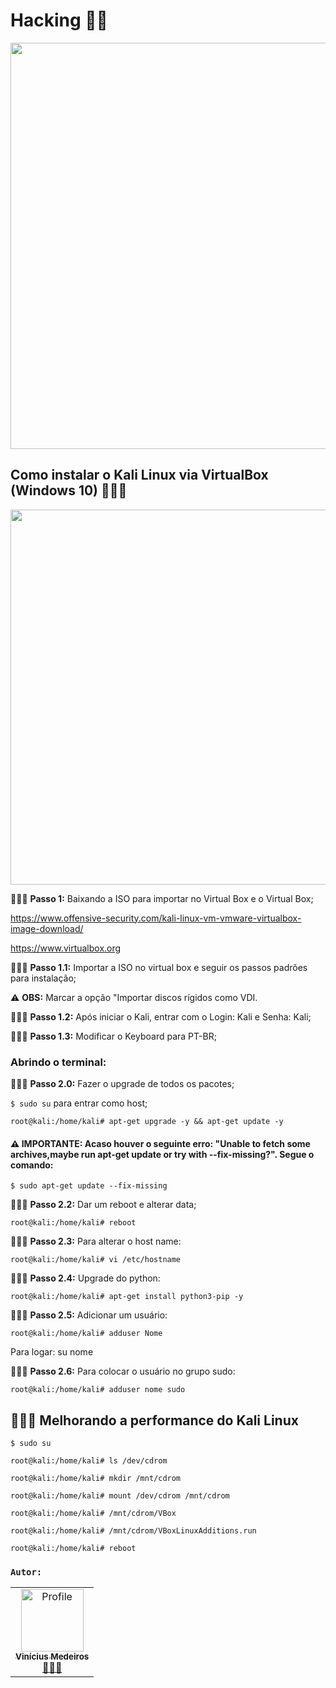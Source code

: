 # Hacking 🕵🏻

<p align="center">
<img src="https://i.imgur.com/A0nvBmC.gif" width="650" align=center>

## Como instalar o Kali Linux via VirtualBox (Windows 10) 👨🏻‍💻

<p align="center">
<a href="https://www.offensive-security.com/kali-linux-vm-vmware-virtualbox-image-download/"> <img src="https://1.bp.blogspot.com/-no-qrgcIIhU/Xd7p_YIr53I/AAAAAAAAZvw/CyvjwmEb0QEfBNIVAdJCdIW3K2Sm7efcgCLcBGAsYHQ/s1600/kali-preview-boot.gif" width="600" align=center> </a>

🕵🏻‍♂️ **Passo 1:** Baixando a ISO para importar no Virtual Box e o Virtual Box;

https://www.offensive-security.com/kali-linux-vm-vmware-virtualbox-image-download/

https://www.virtualbox.org

🕵🏻‍♂️ **Passo 1.1:** Importar a ISO no virtual box e seguir os passos padrões para instalação;

⚠️ **OBS:** Marcar a opção "Importar discos rígidos como VDI.

🕵🏻‍♂️ **Passo 1.2:** Após iniciar o Kali, entrar com o Login: Kali e Senha: Kali;

🕵🏻‍♂️ **Passo 1.3:** Modificar o Keyboard para PT-BR;

### Abrindo o terminal:

🕵🏻‍♂️ **Passo 2.0:** Fazer o upgrade de todos os pacotes;

`$ sudo su` para entrar como host;

`root@kali:/home/kali# apt-get upgrade -y && apt-get update -y`

#### ⚠️ **IMPORTANTE:** Acaso houver o seguinte erro: "Unable to fetch some archives,maybe run apt-get update or try with --fix-missing?". Segue o comando:

`$ sudo apt-get update --fix-missing`

🕵🏻‍♂️ **Passo 2.2:** Dar um reboot e alterar data;

``root@kali:/home/kali# reboot``

🕵🏻‍♂️ **Passo 2.3:** Para alterar o host name:

`root@kali:/home/kali# vi /etc/hostname`

🕵🏻‍♂️ **Passo 2.4:** Upgrade do python:

`root@kali:/home/kali# apt-get install python3-pip -y`

🕵🏻‍♂️ **Passo 2.5:** Adicionar um usuário:

`root@kali:/home/kali# adduser Nome`

Para logar: su nome

🕵🏻‍♂️ **Passo 2.6:** Para colocar o usuário no grupo sudo:

`root@kali:/home/kali# adduser nome sudo`

## 👨🏻‍🔧 Melhorando a performance do Kali Linux

`$ sudo su`

`root@kali:/home/kali# ls /dev/cdrom`

`root@kali:/home/kali# mkdir /mnt/cdrom`

`root@kali:/home/kali# mount /dev/cdrom /mnt/cdrom`

`root@kali:/home/kali# /mnt/cdrom/VBox`

`root@kali:/home/kali# /mnt/cdrom/VBoxLinuxAdditions.run`

`root@kali:/home/kali# reboot`

### `Autor:`

<table>
  <tr>
    <td align="center">
      <a href="https://github.com/vinimedeiros13">
        <img src="https://github.com/vinimedeiros13.png" width="100px;" alt="Profile"/><br/>
        <sub><b>Vinícius Medeiros</b></sub>
       </a><br/>
       <a href="https://github.com/vinimedeiros13" title="Code">🕵🏻‍♂️</a>
      </td>
  <tr>
</table>
